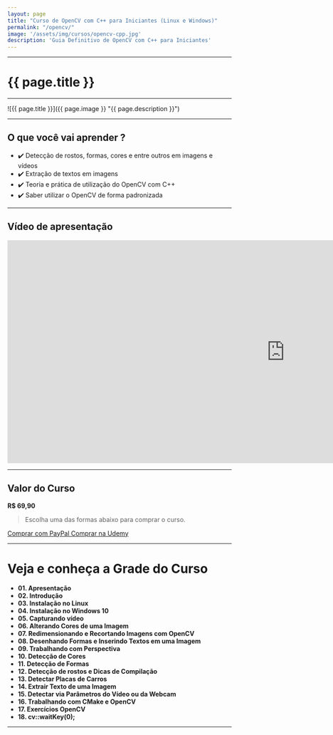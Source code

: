 ```yaml
---
layout: page
title: "Curso de OpenCV com C++ para Iniciantes (Linux e Windows)"
permalink: "/opencv/"
image: '/assets/img/cursos/opencv-cpp.jpg'
description: 'Guia Definitivo de OpenCV com C++ para Iniciantes'
---
```


---

# {{ page.title }}

---

![{{ page.title }}]({{ page.image }} "{{ page.description }}")

---

## O que você vai aprender ? 
+ ✔️  Detecção de rostos, formas, cores e entre outros em imagens e vídeos
+ ✔️  Extração de textos em imagens
+ ✔️  Teoria e prática de utilização do OpenCV com C++
+ ✔️  Saber utilizar o OpenCV de forma padronizada


---

## Vídeo de apresentação

<iframe width="1246" height="501" src="https://www.youtube.com/embed/EuCOEK7PMCg" frameborder="0" allow="accelerometer; autoplay; encrypted-media; gyroscope; picture-in-picture" allowfullscreen></iframe>

---

## Valor do Curso
**R$ 69,90**
> Escolha uma das formas abaixo para comprar o curso.

<a href="https://bit.ly/OpenCVplusplus" class="btn btn-lg btn-info btn-block my-2 py-3">
  <i class="fab fa-paypal"></i> Comprar com PayPal
</a>

<a href="https://bit.ly/OpenCVplus" class="btn btn-lg btn-danger btn-block my-2 py-3">
  <i class="fas fa-graduation-cap"></i> Comprar na Udemy
</a>

---

# Veja e conheça a Grade do Curso
+ **01. Apresentação**
+ **02. Introdução**
+ **03. Instalação no Linux**
+ **04. Instalação no Windows 10**
+ **05. Capturando vídeo**
+ **06. Alterando Cores de uma Imagem**
+ **07. Redimensionando e Recortando Imagens com OpenCV**
+ **08. Desenhando Formas e Inserindo Textos em uma Imagem**
+ **09. Trabalhando com Perspectiva**
+ **10. Detecção de Cores**
+ **11. Detecção de Formas**
+ **12. Detecção de rostos e Dicas de Compilação**
+ **13. Detectar Placas de Carros**
+ **14. Extrair Texto de uma Imagem**
+ **15. Detectar via Parâmetros do Vídeo ou da Webcam**
+ **16. Trabalhando com CMake e OpenCV**
+ **17. Exercícios OpenCV**
+ **18. cv::waitKey(0);**

---

